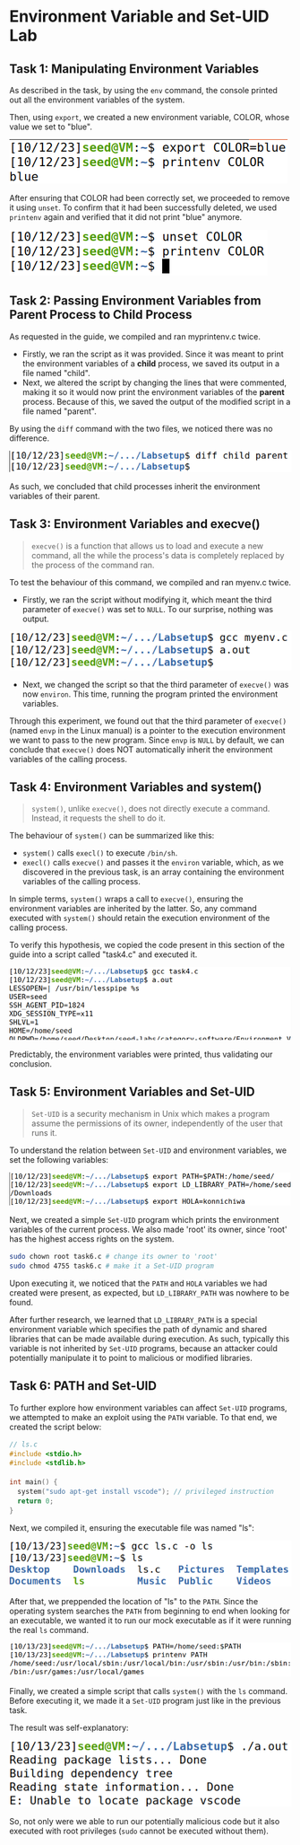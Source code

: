 # Environment Variable and Set-UID Lab

## Task 1: Manipulating Environment Variables

As described in the task, by using the `env` command, the console printed out all the environment variables of the system.

Then, using `export`, we created a new environment variable, COLOR, whose value we set to "blue".

![Alt text](images/4-1.png)

After ensuring that COLOR had been correctly set, we proceeded to remove it using `unset`. To confirm that it had been successfully deleted, we used `printenv` again and verified that it did not print "blue" anymore.

![Alt text](images/4-2.png)

## Task 2: Passing Environment Variables from Parent Process to Child Process

As requested in the guide, we compiled and ran myprintenv.c twice.

* Firstly, we ran the script as it was provided. Since it was meant to print the environment variables of a **child** process, we saved its output in a file named "child".
* Next, we altered the script by changing the lines that were commented, making it so it would now print the environment variables of the **parent** process. Because of this, we saved the output of the modified script in a file named "parent".

By using the `diff` command with the two files, we noticed there was no difference. 

![Alt text](images/4-3.png)

As such, we concluded that child processes inherit the environment variables of their parent.

## Task 3: Environment Variables and execve()

> `execve()` is a function that allows us to load and execute a new command, all the while the process's data is completely replaced by the process of the command ran.

To test the behaviour of this command, we compiled and ran myenv.c twice.

* Firstly, we ran the script without modifying it, which meant the third parameter of `execve()` was set to `NULL`. To our surprise, nothing was output.

![Alt text](images/4-4.png)

* Next, we changed the script so that the third parameter of `execve()` was now `environ`. This time, running the program printed the environment variables.

Through this experiment, we found out that the third parameter of `execve()` (named `envp` in the Linux manual) is a pointer to the execution environment we want to pass to the new program. Since `envp` is `NULL` by default, we can conclude that `execve()` does NOT automatically inherit the environment variables of the calling process.

## Task 4: Environment Variables and system()

> `system()`, unlike `execve()`, does not directly execute a command. Instead, it requests the shell to do it.

The behaviour of `system()` can be summarized like this:

* `system()` calls `execl()` to execute `/bin/sh`.
* `execl()` calls `execve()` and passes it the `environ` variable, which, as we discovered in the previous task, is an array containing the environment variables of the calling process.

In simple terms, `system()` wraps a call to `execve()`, ensuring the environment variables are inherited by the latter. So, any command executed with `system()` should retain the execution environment of the calling process.

To verify this hypothesis, we copied the code present in this section of the guide into a script called "task4.c" and executed it. 

![Alt text](images/4-5.png)

Predictably, the environment variables were printed, thus validating our conclusion.

## Task 5: Environment Variables and Set-UID

> `Set-UID` is a security mechanism in Unix which makes a program assume the permissions of its owner, independently of the user that runs it.

To understand the relation between `Set-UID` and environment variables, we set the following variables:

![Alt text](images/4-6.png)

Next, we created a simple `Set-UID` program which prints the environment variables of the current process. We also made 'root' its owner, since 'root' has the highest access rights on the system.

```bash
sudo chown root task6.c # change its owner to 'root'
sudo chmod 4755 task6.c # make it a Set-UID program
```

Upon executing it, we noticed that the `PATH` and `HOLA` variables we had created were present, as expected, but `LD_LIBRARY_PATH` was nowhere to be found.

After further research, we learned that `LD_LIBRARY_PATH` is a special environment variable which specifies the path of dynamic and shared libraries that can be made available during execution. As such, typically this variable is not inherited by `Set-UID` programs, because an attacker could potentially manipulate it to point to malicious or modified libraries.

## Task 6: PATH and Set-UID

To further explore how environment variables can affect `Set-UID` programs, we attempted to make an exploit using the `PATH` variable. To that end, we created the script below:

```c
// ls.c
#include <stdio.h>
#include <stdlib.h>

int main() {
  system("sudo apt-get install vscode"); // privileged instruction
  return 0;
}
```

Next, we compiled it, ensuring the executable file was named "ls":

![Alt text](images/4-8.png)

After that, we preppended the location of "ls" to the `PATH`. Since the operating system searches the `PATH` from beginning to end when looking for an executable, we wanted it to run our mock executable as if it were running the real `ls` command.

![Alt text](images/4-9.png)

Finally, we created a simple script that calls `system()` with the `ls` command. Before executing it, we made it a `Set-UID` program just like in the previous task.

The result was self-explanatory:

![Alt text](images/4-10.png)

So, not only were we able to run our potentially malicious code but it also executed with root privileges (`sudo` cannot be executed without them).
